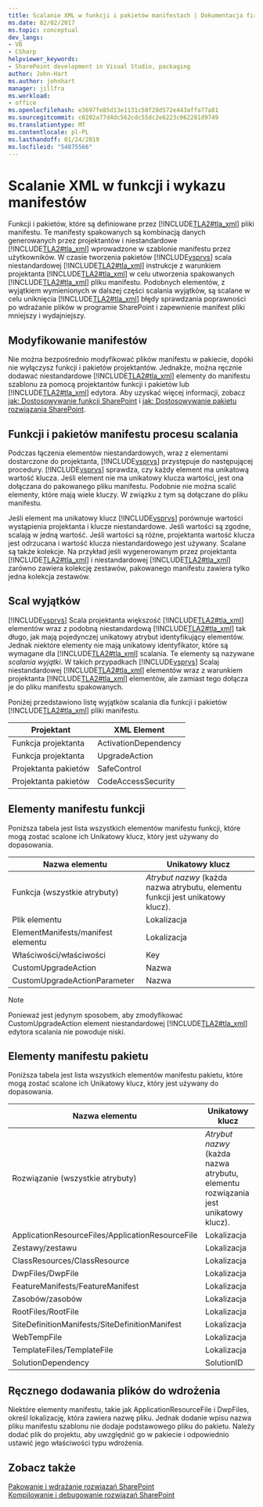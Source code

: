 ```yaml
---
title: Scalanie XML w funkcji i pakietów manifestach | Dokumentacja firmy Microsoft
ms.date: 02/02/2017
ms.topic: conceptual
dev_langs:
- VB
- CSharp
helpviewer_keywords:
- SharePoint development in Visual Studio, packaging
author: John-Hart
ms.author: johnhart
manager: jillfra
ms.workload:
- office
ms.openlocfilehash: e3697fe85d13e1131c58f28d572e443affa77a81
ms.sourcegitcommit: c0202a77d4dc562cdc55dc2e6223c062281d9749
ms.translationtype: MT
ms.contentlocale: pl-PL
ms.lasthandoff: 01/24/2019
ms.locfileid: "54875566"
---
```

# <a name="merge-xml-in-feature-and-package-manifests"></a>Scalanie XML w funkcji i wykazu manifestów
  Funkcji i pakietów, które są definiowane przez [!INCLUDE[TLA2#tla_xml](../sharepoint/includes/tla2sharptla-xml-md.md)] pliki manifestu. Te manifesty spakowanych są kombinacją danych generowanych przez projektantów i niestandardowe [!INCLUDE[TLA2#tla_xml](../sharepoint/includes/tla2sharptla-xml-md.md)] wprowadzone w szablonie manifestu przez użytkowników. W czasie tworzenia pakietów [!INCLUDE[vsprvs](../sharepoint/includes/vsprvs-md.md)] scala niestandardowej [!INCLUDE[TLA2#tla_xml](../sharepoint/includes/tla2sharptla-xml-md.md)] instrukcje z warunkiem projektanta [!INCLUDE[TLA2#tla_xml](../sharepoint/includes/tla2sharptla-xml-md.md)] w celu utworzenia spakowanych [!INCLUDE[TLA2#tla_xml](../sharepoint/includes/tla2sharptla-xml-md.md)] pliku manifestu. Podobnych elementów, z wyjątkiem wymienionych w dalszej części scalania wyjątków, są scalane w celu uniknięcia [!INCLUDE[TLA2#tla_xml](../sharepoint/includes/tla2sharptla-xml-md.md)] błędy sprawdzania poprawności po wdrażanie plików w programie SharePoint i zapewnienie manifest pliki mniejszy i wydajniejszy.  
  
## <a name="modify-the-manifests"></a>Modyfikowanie manifestów
 Nie można bezpośrednio modyfikować plików manifestu w pakiecie, dopóki nie wyłączysz funkcji i pakietów projektantów. Jednakże, można ręcznie dodawać niestandardowe [!INCLUDE[TLA2#tla_xml](../sharepoint/includes/tla2sharptla-xml-md.md)] elementy do manifestu szablonu za pomocą projektantów funkcji i pakietów lub [!INCLUDE[TLA2#tla_xml](../sharepoint/includes/tla2sharptla-xml-md.md)] edytora. Aby uzyskać więcej informacji, zobacz [jak: Dostosowywanie funkcji SharePoint](../sharepoint/how-to-customize-a-sharepoint-feature.md) i [jak: Dostosowywanie pakietu rozwiązania SharePoint](../sharepoint/how-to-customize-a-sharepoint-solution-package.md).  
  
## <a name="feature-and-package-manifest-merge-process"></a>Funkcji i pakietów manifestu procesu scalania
 Podczas łączenia elementów niestandardowych, wraz z elementami dostarczone do projektanta, [!INCLUDE[vsprvs](../sharepoint/includes/vsprvs-md.md)] przystępuje do następującej procedury. [!INCLUDE[vsprvs](../sharepoint/includes/vsprvs-md.md)] sprawdza, czy każdy element ma unikatową wartość klucza. Jeśli element nie ma unikatowy klucza wartości, jest ona dołączana do pakowanego pliku manifestu. Podobnie nie można scalić elementy, które mają wiele kluczy. W związku z tym są dołączane do pliku manifestu.  
  
 Jeśli element ma unikatowy klucz [!INCLUDE[vsprvs](../sharepoint/includes/vsprvs-md.md)] porównuje wartości wystąpienia projektanta i klucze niestandardowe. Jeśli wartości są zgodne, scalają w jedną wartość. Jeśli wartości są różne, projektanta wartość klucza jest odrzucana i wartość klucza niestandardowego jest używany. Scalane są także kolekcje. Na przykład jeśli wygenerowanym przez projektanta [!INCLUDE[TLA2#tla_xml](../sharepoint/includes/tla2sharptla-xml-md.md)] i niestandardowej [!INCLUDE[TLA2#tla_xml](../sharepoint/includes/tla2sharptla-xml-md.md)] zarówno zawiera kolekcję zestawów, pakowanego manifestu zawiera tylko jedna kolekcja zestawów.  
  
## <a name="merge-exceptions"></a>Scal wyjątków
 [!INCLUDE[vsprvs](../sharepoint/includes/vsprvs-md.md)] Scala projektanta większość [!INCLUDE[TLA2#tla_xml](../sharepoint/includes/tla2sharptla-xml-md.md)] elementów wraz z podobną niestandardową [!INCLUDE[TLA2#tla_xml](../sharepoint/includes/tla2sharptla-xml-md.md)] tak długo, jak mają pojedynczej unikatowy atrybut identyfikujący elementów. Jednak niektóre elementy nie mają unikatowy identyfikator, które są wymagane dla [!INCLUDE[TLA2#tla_xml](../sharepoint/includes/tla2sharptla-xml-md.md)] scalania. Te elementy są nazywane *scalania wyjątki*. W takich przypadkach [!INCLUDE[vsprvs](../sharepoint/includes/vsprvs-md.md)] Scalaj niestandardowej [!INCLUDE[TLA2#tla_xml](../sharepoint/includes/tla2sharptla-xml-md.md)] elementów wraz z warunkiem projektanta [!INCLUDE[TLA2#tla_xml](../sharepoint/includes/tla2sharptla-xml-md.md)] elementów, ale zamiast tego dołącza je do pliku manifestu spakowanych.  
  
 Poniżej przedstawiono listę wyjątków scalania dla funkcji i pakietów [!INCLUDE[TLA2#tla_xml](../sharepoint/includes/tla2sharptla-xml-md.md)] pliki manifestu.  
  
|Projektant|XML Element|  
|--------------|-----------------|  
|Funkcja projektanta|ActivationDependency|  
|Funkcja projektanta|UpgradeAction|  
|Projektanta pakietów|SafeControl|  
|Projektanta pakietów|CodeAccessSecurity|  
  
## <a name="feature-manifest-elements"></a>Elementy manifestu funkcji
 Poniższa tabela jest lista wszystkich elementów manifestu funkcji, które mogą zostać scalone ich Unikatowy klucz, który jest używany do dopasowania.  
  
|Nazwa elementu|Unikatowy klucz|  
|------------------|----------------|  
|Funkcja (wszystkie atrybuty)|*Atrybut nazwy* (każda nazwa atrybutu, elementu funkcji jest unikatowy klucz).|  
|Plik elementu|Lokalizacja|  
|ElementManifests/manifest elementu|Lokalizacja|  
|Właściwości/właściwości|Key|  
|CustomUpgradeAction|Nazwa|  
|CustomUpgradeActionParameter|Nazwa|  
  
> [!NOTE]  
>  Ponieważ jest jedynym sposobem, aby zmodyfikować CustomUpgradeAction element niestandardowej [!INCLUDE[TLA2#tla_xml](../sharepoint/includes/tla2sharptla-xml-md.md)] edytora scalania nie powoduje niski.  
  
## <a name="package-manifest-elements"></a>Elementy manifestu pakietu
 Poniższa tabela jest lista wszystkich elementów manifestu pakietu, które mogą zostać scalone ich Unikatowy klucz, który jest używany do dopasowania.  
  
|Nazwa elementu|Unikatowy klucz|  
|------------------|----------------|  
|Rozwiązanie (wszystkie atrybuty)|*Atrybut nazwy* (każda nazwa atrybutu, elementu rozwiązania jest unikatowy klucz).|  
|ApplicationResourceFiles/ApplicationResourceFile|Lokalizacja|  
|Zestawy/zestawu|Lokalizacja|  
|ClassResources/ClassResource|Lokalizacja|  
|DwpFiles/DwpFile|Lokalizacja|  
|FeatureManifests/FeatureManifest|Lokalizacja|  
|Zasobów/zasobów|Lokalizacja|  
|RootFiles/RootFile|Lokalizacja|  
|SiteDefinitionManifests/SiteDefinitionManifest|Lokalizacja|  
|WebTempFile|Lokalizacja|  
|TemplateFiles/TemplateFile|Lokalizacja|  
|SolutionDependency|SolutionID|  
  
## <a name="manually-add-deployed-files"></a>Ręcznego dodawania plików do wdrożenia
 Niektóre elementy manifestu, takie jak ApplicationResourceFile i DwpFiles, określ lokalizację, która zawiera nazwę pliku. Jednak dodanie wpisu nazwa pliku manifestu szablonu nie dodaje podstawowego pliku do pakietu. Należy dodać plik do projektu, aby uwzględnić go w pakiecie i odpowiednio ustawić jego właściwości typu wdrożenia.  
  
## <a name="see-also"></a>Zobacz także
 [Pakowanie i wdrażanie rozwiązań SharePoint](../sharepoint/packaging-and-deploying-sharepoint-solutions.md)   
 [Kompilowanie i debugowanie rozwiązań SharePoint](../sharepoint/building-and-debugging-sharepoint-solutions.md)  
